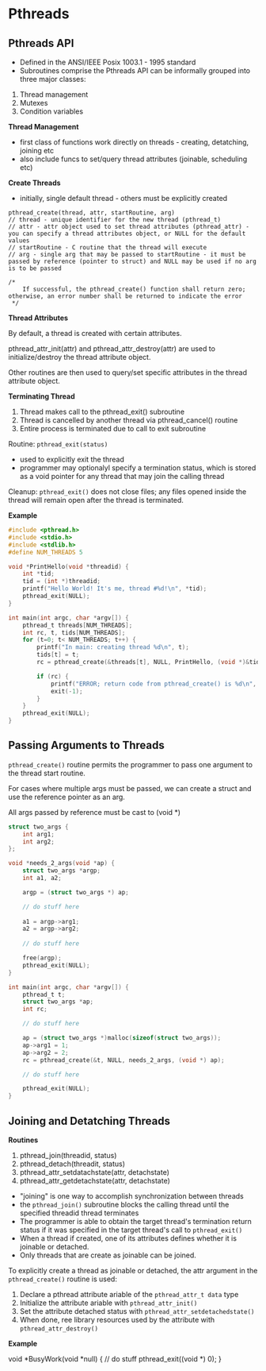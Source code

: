 # Pthreads 

## Pthreads API 

- Defined in the ANSI/IEEE Posix 1003.1 - 1995 standard
- Subroutines comprise the Pthreads API can be informally grouped into three major classes:
1. Thread management
2. Mutexes 
3. Condition variables

**Thread Management**

- first class of functions work directly on threads - creating, detatching, joining etc 
- also include funcs to set/query thread attributes (joinable, scheduling etc)

**Create Threads**

- initially, single default thread - others must be explicitly created

```
pthread_create(thread, attr, startRoutine, arg)
// thread - unique identifier for the new thread (pthread_t)
// attr - attr object used to set thread attributes (pthread_attr) - you can specify a thread attributes object, or NULL for the default values
// startRoutine - C routine that the thread will execute 
// arg - single arg that may be passed to startRoutine - it must be passed by reference (pointer to struct) and NULL may be used if no arg is to be passed

/*
	If successful, the pthread_create() function shall return zero; otherwise, an error number shall be returned to indicate the error
 */
```

**Thread Attributes**

By default, a thread is created with certain attributes.

pthread_attr_init(attr) and pthread_attr_destroy(attr) are used to initialize/destroy the thread attribute object.

Other routines are then used to query/set specific attributes in the thread attribute object.

**Terminating Thread**

1. Thread makes call to the pthread_exit() subroutine 
2. Thread is cancelled by another thread via pthread_cancel() routine 
3. Entire process is terminated due to call to exit subroutine 

Routine: `pthread_exit(status)`

- used to explicitly exit the thread
- programmer may optionalyl specify a termination status, which is stored as a void pointer for any thread that may join the calling thread

Cleanup: `pthread_exit()` does not close files; any files opened inside the thread will remain open after the thread is terminated.

**Example**

```c 
#include <pthread.h>
#include <stdio.h>
#include <stdlib.h>
#define NUM_THREADS 5

void *PrintHello(void *threadid) {
	int *tid;
	tid = (int *)threadid;
	printf("Hello World! It's me, thread #%d!\n", *tid);
	pthread_exit(NULL);
}

int main(int argc, char *argv[]) {
	pthread_t threads[NUM_THREADS];
	int rc, t, tids[NUM_THREADS];
	for (t=0; t< NUM_THREADS; t++) {
		printf("In main: creating thread %d\n", t);
		tids[t] = t;
		rc = pthread_create(&threads[t], NULL, PrintHello, (void *)&tids[t]);

		if (rc) {
			printf("ERROR; return code from pthread_create() is %d\n", rc);
			exit(-1);
		}
	}
	pthread_exit(NULL);	
}
```

## Passing Arguments to Threads

`pthread_create()` routine permits the programmer to pass one argument to the thread start routine.

For cases where multiple args must be passed, we can create a struct and use the reference pointer as an arg.

All args passed by reference must be cast to (void *)

```c 
struct two_args {
	int arg1;
	int arg2;	
};

void *needs_2_args(void *ap) {
	struct two_args *argp;
	int a1, a2;

	argp = (struct two_args *) ap;

	// do stuff here
	
	a1 = argp->arg1;
	a2 = argp->arg2;
	
	// do stuff here 

	free(argp);
	pthread_exit(NULL);
}

int main(int argc, char *argv[]) {
	pthread_t t;
	struct two_args *ap;
	int rc;

	// do stuff here 

	ap = (struct two_args *)malloc(sizeof(struct two_args));
	ap->arg1 = 1;
	ap->arg2 = 2;
	rc = pthread_create(&t, NULL, needs_2_args, (void *) ap);

	// do stuff here 

	pthread_exit(NULL);
}
```

## Joining and Detatching Threads

**Routines**

1. pthread_join(threadid, status)
2. pthread_detach(threadit, status)
3. pthread_attr_setdatachstate(attr, detachstate)
4. pthread_attr_getdetachstate(attr, detachstate)

- "joining" is one way to accomplish synchronization between threads
- the `pthread_join()` subroutine blocks the calling thread until the specified threadid thread terminates
- The programmer is able to obtain the target thread's termination return status if it was specified in the target thread's call to `pthread_exit()`
- When a thread if created, one of its attributes defines whether it is joinable or detached.
- Only threads that are create as joinable can be joined.

To explicitly create a thread as joinable or detached, the attr argument in the `pthread_create()` routine is used:

1. Declare a pthread attribute ariable of the `pthread_attr_t data` type 
2. Initialize the attribute ariable with `pthread_attr_init()`
3. Set the attribute detached status with `pthread_attr_setdetachedstate()`
4. When done, ree library resources used by the attribute with `pthread_attr_destroy()`

**Example**

void *BusyWork(void *null) {
	// do stuff 
	pthread_exit((void *) 0);
}












